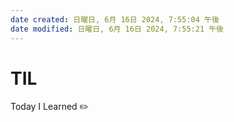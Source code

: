 ```yaml
---
date created: 日曜日, 6月 16日 2024, 7:55:04 午後
date modified: 日曜日, 6月 16日 2024, 7:55:21 午後
---
```

# TIL
Today I Learned ✏️